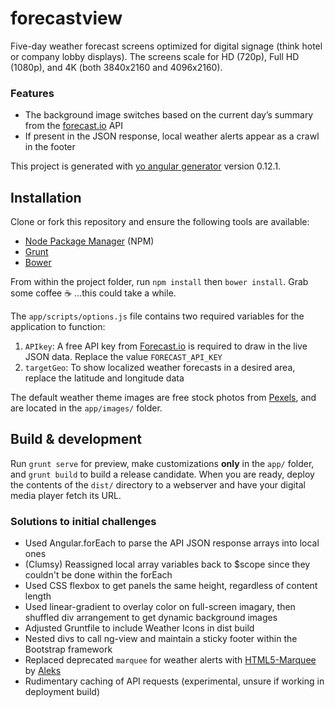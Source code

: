 # forecastview

Five-day weather forecast screens optimized for digital signage (think hotel or company lobby displays). The screens scale for HD (720p), Full HD (1080p), and 4K (both 3840x2160 and 4096x2160).

### Features
- The background image switches based on the current day’s summary from the [forecast.io](https://developer.forecast.io/) API
- If present in the JSON response, local weather alerts appear as a crawl in the footer

This project is generated with [yo angular generator](https://github.com/yeoman/generator-angular)
version 0.12.1.

## Installation

Clone or fork this repository and ensure the following tools are available:
- [Node Package Manager](https://www.npmjs.com/) (NPM)
- [Grunt](http://gruntjs.com/)
- [Bower](http://bower.io/)

From within the project folder, run `npm install` then `bower install`. Grab some coffee :coffee: …this could take a while.

The `app/scripts/options.js` file contains two required variables for the application to function:
1. `APIkey`: A free API key from [Forecast.io](https://developer.forecast.io/) is required to draw in the live JSON data. Replace the value `FORECAST_API_KEY`
2. `targetGeo`: To show localized weather forecasts in a desired area, replace the latitude and longitude data

The default weather theme images are free stock photos from [Pexels](https://www.pexels.com/), and are located in the `app/images/` folder.

## Build & development

Run `grunt serve` for preview, make customizations **only** in the `app/` folder, and `grunt build` to build a release candidate. When you are ready, deploy the contents of the `dist/` directory to a webserver and have your digital media player fetch its URL.

### Solutions to initial challenges
- Used Angular.forEach to parse the API JSON response arrays into local ones
- (Clumsy) Reassigned local array variables back to $scope since they couldn't be done within the forEach
- Used CSS flexbox to get panels the same height, regardless of content length
- Used linear-gradient to overlay color on full-screen imagary, then shuffled div arrangement to get dynamic background images
- Adjusted Gruntfile to include Weather Icons in dist build
- Nested divs to call ng-view and maintain a sticky footer within the Bootstrap framework
- Replaced deprecated `marquee` for weather alerts with [HTML5-Marquee](https://github.com/muchweb/html5-marquee) by [Aleks](https://github.com/muchweb)
- Rudimentary caching of API requests (experimental, unsure if working in deployment build)
